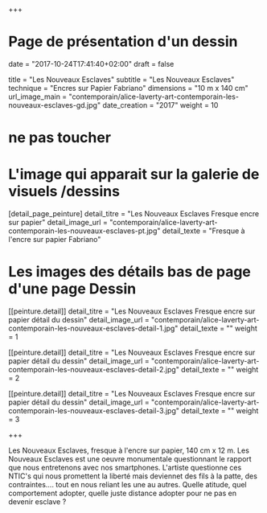 +++
# Page de présentation d'un dessin
date = "2017-10-24T17:41:40+02:00"
draft = false

title = "Les Nouveaux Esclaves"
subtitle = "Les Nouveaux Esclaves"
technique = "Encres sur Papier Fabriano"
dimensions = "10 m x 140 cm"
url_image_main = "contemporain/alice-laverty-art-contemporain-les-nouveaux-esclaves-gd.jpg"
date_creation = "2017"
weight = 10

# ne pas toucher

# L'image qui apparait sur la galerie de visuels /dessins
[detail_page_peinture]
detail_titre = "Les Nouveaux Esclaves Fresque encre sur papier"
detail_image_url = "contemporain/alice-laverty-art-contemporain-les-nouveaux-esclaves-pt.jpg"
detail_texte = "Fresque à l'encre sur papier Fabriano"

# Les images des détails bas de page d'une page Dessin
[[peinture.detail]]
detail_titre = "Les Nouveaux Esclaves Fresque encre sur papier détail du dessin"
detail_image_url = "contemporain/alice-laverty-art-contemporain-les-nouveaux-esclaves-detail-1.jpg"
detail_texte = ""
weight = 1

[[peinture.detail]]
detail_titre = "Les Nouveaux Esclaves Fresque encre sur papier détail du dessin"
detail_image_url = "contemporain/alice-laverty-art-contemporain-les-nouveaux-esclaves-detail-2.jpg"
detail_texte = ""
weight = 2

[[peinture.detail]]
detail_titre = "Les Nouveaux Esclaves Fresque encre sur papier détail du dessin"
detail_image_url = "contemporain/alice-laverty-art-contemporain-les-nouveaux-esclaves-detail-3.jpg"
detail_texte = ""
weight = 3

+++

Les Nouveaux Esclaves, fresque  à l'encre sur papier, 140 cm x 12 m.
Les Nouveaux Esclaves est une oeuvre monumentale questionnant le rapport que nous entretenons avec nos smartphones. L'artiste questionne ces NTIC's qui nous promettent la liberté mais deviennet des fils à la patte, des contraintes.... tout en nous reliant les une au autres. Quelle atitude, quel comportement adopter, quelle juste distance adopter pour ne pas en devenir esclave ?
